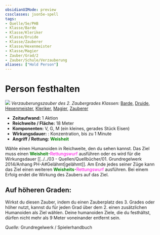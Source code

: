 ```yaml
---
obsidianUIMode: preview
cssclasses: json5e-spell
tags:
- Quelle/5e/PHB
- Klasse/Barde
- Klasse/Kleriker
- Klasse/Druide
- Klasse/Zauberer
- Klasse/Hexenmeister
- Klasse/Magier
- Zauber/Grad/2
- Zauber/Schule/Verzauberung
aliases: ["Hold Person"]
---
```

# Person festhalten
![](../../../99%20-%20Setup/Files/Bildersammlung/Symbolik/Verzauberungszauber.webp#token)
*Verzauberungszauber des 2. Zaubergrades*
*Klassen:* [Barde](05%20-%20Wikipedia/Charakteroptionen/02.%20Klassen/Barde.md), [Druide](05%20-%20Wikipedia/Kompendium/Charakteroptionen/Klassen/Druide.md), [Hexenmeister](../Charakteroptionen/Klassen/Hexenmeister.md), [Kleriker](../Charakteroptionen/Klassen/Kleriker.md), [Magier](../Charakteroptionen/Klassen/Magier.md), [Zauberer](../Charakteroptionen/Klassen/Zauberer.md)

- **Zeitaufwand:** 1 Aktion
- **Reichweite / Fläche:** 18 Meter
- **Komponenten:** V, G, M (ein kleines, gerades Stück Eisen)
- **Wirkungsdauer:** : Konzentration, bis zu 1 Minute
- **Angriff / Rettung:** <font color="green">**Weisheit**</font>

Wähle einen Humanoiden in Reichweite, den du sehen kannst. Das Ziel muss einen <font color="green">**Weisheit**</font>-<font color="#FF00E0">Rettungswurf</font> ausführen oder es wird für die Wirkungsdauer [[../../03 - Quellen/Quellbücher/01. Grundregelwerk 2014/Anhang PH-A#Gelähmt|gelähmt]]. Am Ende jedes seiner Züge kann das Ziel einen weiteren <font color="green">**Weisheits**</font>-<font color="#FF00E0">Rettungswurf</font> ausführen. Bei einem Erfolg endet die Wirkung des Zaubers auf das Ziel.

## **Auf höheren Graden:** 
Wirkst du diesen Zauber, indem du einen Zauberplatz des 3. Grades oder höher nutzt, kannst du für jeden Grad über dem 2. einen zusätzlichen Humanoiden als Ziel wählen. Deine humanoiden Ziele, die du festhältst, dürfen nicht mehr als 9 Meter voneinander entfernt sein.

 *Quelle:* Grundregelwerk / Spielerhandbuch